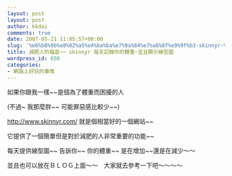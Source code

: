 ```yaml
---
layout: post
layout: post
author: kkdai
comments: true
date: 2007-05-21 11:05:57+00:00
slug: '%e6%b8%9b%e8%82%a5%e4%ba%ba%e7%9a%84%e7%a6%8f%e9%9f%b3-skinnyr-%e6%af%8f%e5%a4%a9%e8%a8%98%e9%8c%84%e4%bd%a0%e7%9a%84%e9%ab%94%e9%87%8d%e4%b8%a6%e4%b8%94%e9%a1%af%e7%a4%ba%e7%b7%9a%e5%9e%8b'
title: 減肥人的福音~~ skinnyr 每天記錄你的體重~並且顯示線型圖
wordpress_id: 650
categories:
- 網路上好玩的事情
---
```



  
  


如果你跟我一樣~~是個為了體重而困擾的人  

(不過~ 我那麼胖~~ 可能罪惡感比較少~~)  

http://www.skinnyr.com/ 就是個相當好的一個網站~~   

它提供了一個簡單但是對於減肥的人非常重要的功能~~  

每天提供線型圖~~ 告訴你~~ 你的體重~~ 是在增加~~還是在減少～～  

並且也可以放在ＢＬＯＧ上面～～　大家就去參考一下吧～～～～
